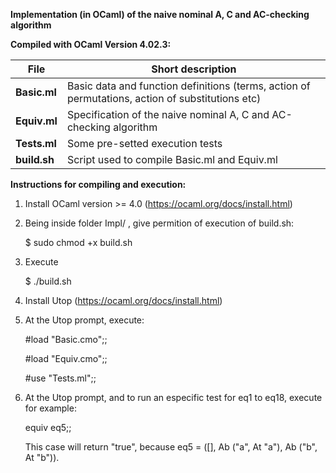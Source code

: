 **Implementation (in OCaml) of the naive nominal A, C and AC-checking algorithm**

**Compiled with OCaml Version 4.02.3:**

**File** | Short description
------------ | -------------
**Basic.ml**  | Basic data and function definitions (terms, action of permutations, action of substitutions etc) 
**Equiv.ml**  | Specification of the naive nominal A, C and AC-checking algorithm 
**Tests.ml**  | Some pre-setted execution tests 
**build.sh**  | Script used to compile Basic.ml and Equiv.ml


**Instructions for compiling and execution:**

1) Install OCaml version >= 4.0 (https://ocaml.org/docs/install.html)

2) Being inside folder Impl/ , give permition of execution of build.sh:

   $ sudo chmod +x build.sh

3) Execute 
   
   $ ./build.sh

4) Install Utop (https://ocaml.org/docs/install.html)
  
5) At the Utop prompt, execute:

   #load "Basic.cmo";;

   #load "Equiv.cmo";;      

   #use "Tests.ml";;


6) At the Utop prompt, and to run an especific test for eq1 to eq18, execute for example:

    equiv eq5;;

   This case will return "true",
   because eq5 = ([], Ab ("a", At "a"), Ab ("b", At "b")).
